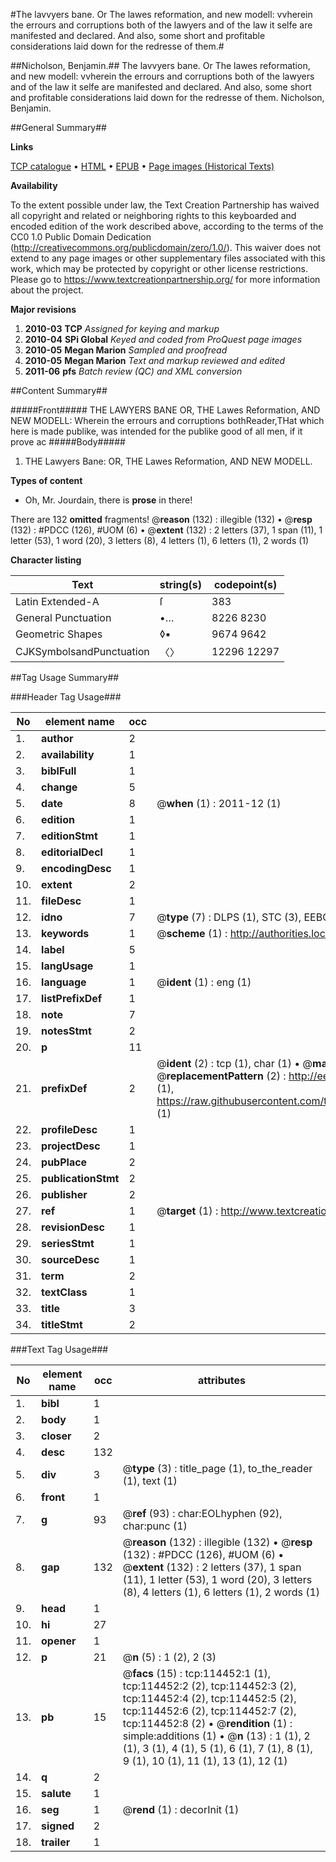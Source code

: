 #The lavvyers bane. Or The lawes reformation, and new modell: vvherein the errours and corruptions both of the lawyers and of the law it selfe are manifested and declared. And also, some short and profitable considerations laid down for the redresse of them.#

##Nicholson, Benjamin.##
The lavvyers bane. Or The lawes reformation, and new modell: vvherein the errours and corruptions both of the lawyers and of the law it selfe are manifested and declared. And also, some short and profitable considerations laid down for the redresse of them.
Nicholson, Benjamin.

##General Summary##

**Links**

[TCP catalogue](http://www.ota.ox.ac.uk/tcp/)  • 
[HTML](http://tei.it.ox.ac.uk/tcp/Texts-HTML/free/A89/A89678.html)  • 
[EPUB](http://tei.it.ox.ac.uk/tcp/Texts-EPUB/free/A89/A89678.epub) • 
[Page images (Historical Texts)](https://historicaltexts.jisc.ac.uk/eebo-99862298e)

**Availability**

To the extent possible under law, the Text Creation Partnership has waived all copyright and related or neighboring rights to this keyboarded and encoded edition of the work described above, according to the terms of the CC0 1.0 Public Domain Dedication (http://creativecommons.org/publicdomain/zero/1.0/). This waiver does not extend to any page images or other supplementary files associated with this work, which may be protected by copyright or other license restrictions. Please go to https://www.textcreationpartnership.org/ for more information about the project.

**Major revisions**

1. __2010-03__ __TCP__ *Assigned for keying and markup*
1. __2010-04__ __SPi Global__ *Keyed and coded from ProQuest page images*
1. __2010-05__ __Megan Marion__ *Sampled and proofread*
1. __2010-05__ __Megan Marion__ *Text and markup reviewed and edited*
1. __2011-06__ __pfs__ *Batch review (QC) and XML conversion*

##Content Summary##

#####Front#####
THE LAWYERS BANE OR, THE Lawes Reformation, AND NEW MODELL: Wherein the errours and corruptions bothReader,THat which here is made publike, was intended for the publike good of all men, if it prove ac
#####Body#####

1. THE Lawyers Bane: OR, THE Lawes Reformation, AND NEW MODELL.

**Types of content**

  * Oh, Mr. Jourdain, there is **prose** in there!

There are 132 **omitted** fragments! 
 @__reason__ (132) : illegible (132)  •  @__resp__ (132) : #PDCC (126), #UOM (6)  •  @__extent__ (132) : 2 letters (37), 1 span (11), 1 letter (53), 1 word (20), 3 letters (8), 4 letters (1), 6 letters (1), 2 words (1)

**Character listing**


|Text|string(s)|codepoint(s)|
|---|---|---|
|Latin Extended-A|ſ|383|
|General Punctuation|•…|8226 8230|
|Geometric Shapes|◊▪|9674 9642|
|CJKSymbolsandPunctuation|〈〉|12296 12297|

##Tag Usage Summary##

###Header Tag Usage###

|No|element name|occ|attributes|
|---|---|---|---|
|1.|__author__|2||
|2.|__availability__|1||
|3.|__biblFull__|1||
|4.|__change__|5||
|5.|__date__|8| @__when__ (1) : 2011-12 (1)|
|6.|__edition__|1||
|7.|__editionStmt__|1||
|8.|__editorialDecl__|1||
|9.|__encodingDesc__|1||
|10.|__extent__|2||
|11.|__fileDesc__|1||
|12.|__idno__|7| @__type__ (7) : DLPS (1), STC (3), EEBO-CITATION (1), PROQUEST (1), VID (1)|
|13.|__keywords__|1| @__scheme__ (1) : http://authorities.loc.gov/ (1)|
|14.|__label__|5||
|15.|__langUsage__|1||
|16.|__language__|1| @__ident__ (1) : eng (1)|
|17.|__listPrefixDef__|1||
|18.|__note__|7||
|19.|__notesStmt__|2||
|20.|__p__|11||
|21.|__prefixDef__|2| @__ident__ (2) : tcp (1), char (1)  •  @__matchPattern__ (2) : ([0-9\-]+):([0-9IVX]+) (1), (.+) (1)  •  @__replacementPattern__ (2) : http://eebo.chadwyck.com/downloadtiff?vid=$1&page=$2 (1), https://raw.githubusercontent.com/textcreationpartnership/Texts/master/tcpchars.xml#$1 (1)|
|22.|__profileDesc__|1||
|23.|__projectDesc__|1||
|24.|__pubPlace__|2||
|25.|__publicationStmt__|2||
|26.|__publisher__|2||
|27.|__ref__|1| @__target__ (1) : http://www.textcreationpartnership.org/docs/. (1)|
|28.|__revisionDesc__|1||
|29.|__seriesStmt__|1||
|30.|__sourceDesc__|1||
|31.|__term__|2||
|32.|__textClass__|1||
|33.|__title__|3||
|34.|__titleStmt__|2||


###Text Tag Usage###

|No|element name|occ|attributes|
|---|---|---|---|
|1.|__bibl__|1||
|2.|__body__|1||
|3.|__closer__|2||
|4.|__desc__|132||
|5.|__div__|3| @__type__ (3) : title_page (1), to_the_reader (1), text (1)|
|6.|__front__|1||
|7.|__g__|93| @__ref__ (93) : char:EOLhyphen (92), char:punc (1)|
|8.|__gap__|132| @__reason__ (132) : illegible (132)  •  @__resp__ (132) : #PDCC (126), #UOM (6)  •  @__extent__ (132) : 2 letters (37), 1 span (11), 1 letter (53), 1 word (20), 3 letters (8), 4 letters (1), 6 letters (1), 2 words (1)|
|9.|__head__|1||
|10.|__hi__|27||
|11.|__opener__|1||
|12.|__p__|21| @__n__ (5) : 1 (2), 2 (3)|
|13.|__pb__|15| @__facs__ (15) : tcp:114452:1 (1), tcp:114452:2 (2), tcp:114452:3 (2), tcp:114452:4 (2), tcp:114452:5 (2), tcp:114452:6 (2), tcp:114452:7 (2), tcp:114452:8 (2)  •  @__rendition__ (1) : simple:additions (1)  •  @__n__ (13) : 1 (1), 2 (1), 3 (1), 4 (1), 5 (1), 6 (1), 7 (1), 8 (1), 9 (1), 10 (1), 11 (1), 13 (1), 12 (1)|
|14.|__q__|2||
|15.|__salute__|1||
|16.|__seg__|1| @__rend__ (1) : decorInit (1)|
|17.|__signed__|2||
|18.|__trailer__|1||
